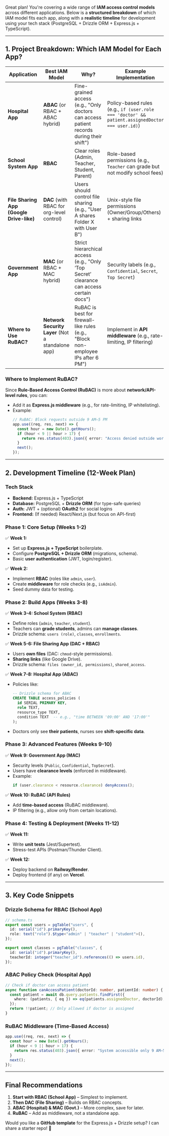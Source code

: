 Great plan! You're covering a wide range of **IAM access control models** across different applications. Below is a **structured breakdown** of which IAM model fits each app, along with a **realistic timeline** for development using your tech stack (PostgreSQL + Drizzle ORM + Express.js + TypeScript).  

---

## **1. Project Breakdown: Which IAM Model for Each App?**  

| **Application**       | **Best IAM Model** | **Why?** | **Example Implementation** |
|-----------------------|-------------------|----------|----------------------------|
| **Hospital App**      | **ABAC** (or RBAC + ABAC hybrid) | Fine-grained access (e.g., "Only doctors can access patient records during their shift") | Policy-based rules (e.g., `if (user.role === 'doctor' && patient.assignedDoctor === user.id)`) |
| **School System App** | **RBAC** | Clear roles (Admin, Teacher, Student, Parent) | Role-based permissions (e.g., `Teacher` can grade but not modify school fees) |
| **File Sharing App (Google Drive-like)** | **DAC** (with RBAC for org-level control) | Users should control file sharing (e.g., "User A shares Folder X with User B") | Unix-style file permissions (Owner/Group/Others) + sharing links |
| **Government App**    | **MAC** (or RBAC + MAC hybrid) | Strict hierarchical access (e.g., "Only ‘Top Secret’ clearance can access certain docs") | Security labels (e.g., `Confidential`, `Secret`, `Top Secret`) |
| **Where to Use RuBAC?** | **Network Security Layer** (Not a standalone app) | RuBAC is best for firewall-like rules (e.g., "Block non-employee IPs after 6 PM") | Implement in **API middleware** (e.g., rate-limiting, IP filtering) |

### **Where to Implement RuBAC?**  
Since **Rule-Based Access Control (RuBAC)** is more about **network/API-level rules**, you can:  
- Add it as **Express.js middleware** (e.g., for rate-limiting, IP whitelisting).  
- Example:  
  ```ts
  // RuBAC: Block requests outside 9 AM–5 PM
  app.use((req, res, next) => {
    const hour = new Date().getHours();
    if (hour < 9 || hour > 17) {
      return res.status(403).json({ error: "Access denied outside working hours" });
    }
    next();
  });
  ```

---

## **2. Development Timeline (12-Week Plan)**  

### **Tech Stack**  
- **Backend:** Express.js + TypeScript  
- **Database:** PostgreSQL + **Drizzle ORM** (for type-safe queries)  
- **Auth:** JWT + (optional) **OAuth2** for social logins  
- **Frontend:** (If needed) React/Next.js (but focus on API-first)  

### **Phase 1: Core Setup (Weeks 1-2)**  
✅ **Week 1:**  
- Set up **Express.js + TypeScript** boilerplate.  
- Configure **PostgreSQL + Drizzle ORM** (migrations, schema).  
- Basic **user authentication** (JWT, login/register).  

✅ **Week 2:**  
- Implement **RBAC** (roles like `admin`, `user`).  
- Create **middleware** for role checks (e.g., `isAdmin`).  
- Seed dummy data for testing.  

### **Phase 2: Build Apps (Weeks 3-8)**  
✅ **Week 3-4: School System (RBAC)**  
- Define roles (`admin`, `teacher`, `student`).  
- Teachers can **grade students**, admins can **manage classes**.  
- Drizzle schema: `users (role)`, `classes`, `enrollments`.  

✅ **Week 5-6: File Sharing App (DAC + RBAC)**  
- Users **own files** (DAC: `chmod`-style permissions).  
- **Sharing links** (like Google Drive).  
- Drizzle schema: `files (owner_id, permissions)`, `shared_access`.  

✅ **Week 7-8: Hospital App (ABAC)**  
- Policies like:  
  ```sql
  -- Drizzle schema for ABAC
  CREATE TABLE access_policies (
    id SERIAL PRIMARY KEY,
    role TEXT,
    resource_type TEXT,
    condition TEXT  -- e.g., "time BETWEEN '09:00' AND '17:00'"
  );
  ```
- Doctors only see **their patients**, nurses see **shift-specific data**.  

### **Phase 3: Advanced Features (Weeks 9-10)**  
✅ **Week 9: Government App (MAC)**  
- Security levels (`Public`, `Confidential`, `TopSecret`).  
- Users have **clearance levels** (enforced in middleware).  
- Example:  
  ```ts
  if (user.clearance < resource.clearance) denyAccess();
  ```

✅ **Week 10: RuBAC (API Rules)**  
- Add **time-based access** (RuBAC middleware).  
- IP filtering (e.g., allow only from certain locations).  

### **Phase 4: Testing & Deployment (Weeks 11-12)**  
✅ **Week 11:**  
- Write **unit tests** (Jest/Supertest).  
- Stress-test APIs (Postman/Thunder Client).  

✅ **Week 12:**  
- Deploy backend on **Railway/Render**.  
- Deploy frontend (if any) on **Vercel**.  

---

## **3. Key Code Snippets**  

### **Drizzle Schema for RBAC (School App)**  
```ts
// schema.ts
export const users = pgTable("users", {
  id: serial("id").primaryKey(),
  role: text("role").$type<"admin" | "teacher" | "student">(),
});

export const classes = pgTable("classes", {
  id: serial("id").primaryKey(),
  teacherId: integer("teacher_id").references(() => users.id),
});
```

### **ABAC Policy Check (Hospital App)**  
```ts
// Check if doctor can access patient
async function canAccessPatient(doctorId: number, patientId: number) {
  const patient = await db.query.patients.findFirst({
    where: (patients, { eq }) => eq(patients.assignedDoctor, doctorId),
  });
  return !!patient; // Only allowed if doctor is assigned
}
```

### **RuBAC Middleware (Time-Based Access)**  
```ts
app.use((req, res, next) => {
  const hour = new Date().getHours();
  if (hour < 9 || hour > 17) {
    return res.status(403).json({ error: "System accessible only 9 AM–5 PM" });
  }
  next();
});
```

---

## **Final Recommendations**  
1. **Start with RBAC (School App)** – Simplest to implement.  
2. **Then DAC (File Sharing)** – Builds on RBAC concepts.  
3. **ABAC (Hospital) & MAC (Govt.)** – More complex, save for later.  
4. **RuBAC** – Add as middleware, not a standalone app.  

Would you like a **GitHub template** for the Express.js + Drizzle setup? I can share a starter repo! 🚀
